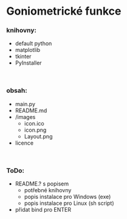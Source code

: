# Goniometrické funkce

### knihovny:
- default python
- matplotlib
- tkinter
- PyInstaller

<br>

### obsah:
- main.py
- README.md
- /images
    - icon.ico
    - icon.png
    - Layout.png
- licence

<br>

### ToDo:
- README.? s popisem
    - potřebné knihovny
    - popis instalace pro Windows (exe)
    - popis instalace pro Linux (sh script)
- přidat bind pro ENTER